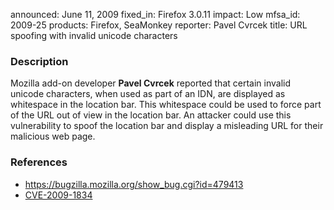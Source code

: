 announced: June 11, 2009
fixed_in: Firefox 3.0.11
impact: Low
mfsa_id: 2009-25
products: Firefox, SeaMonkey
reporter: Pavel Cvrcek
title: URL spoofing with invalid unicode characters

<h3>Description</h3>

<p>Mozilla add-on developer <strong>Pavel Cvrcek</strong> reported
that certain invalid unicode characters, when used as part of an IDN,
are displayed as whitespace in the location bar.  This whitespace
could be used to force part of the URL out of view in the location
bar.  An attacker could use this vulnerability to spoof the location
bar and display a misleading URL for their malicious web page.</p>

<h3>References</h3>

<ul>
  <li><a href="https://bugzilla.mozilla.org/show_bug.cgi?id=479413">https://bugzilla.mozilla.org/show_bug.cgi?id=479413</a></li>
  <li><a class="ex-ref" href="http://cve.mitre.org/cgi-bin/cvename.cgi?name=CVE-2009-1834">CVE-2009-1834</a></li>
</ul>



